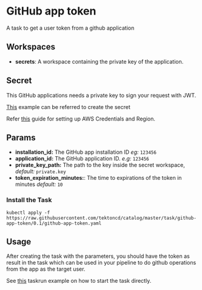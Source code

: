 # GitHub app token

A task to get a user token from a github application

## Workspaces

- **secrets**: A workspace containing the private key of the application.

## Secret

This GitHub applications needs a private key to sign your request with JWT. 

[This](../0.1/samples/secret.yaml) example can be referred to create the secret

Refer [this](https://docs.aws.amazon.com/sdk-for-java/v1/developer-guide/setup-credentials.html) guide for setting up AWS Credentials and Region.


## Params

* **installation_id:** The GitHub app installation ID _eg:_ `123456`
* **application_id:** The GitHub application ID. _e.g:_ `123456`
* **private_key_path:** The path to the key inside the secret workspace, _default:_
  `private.key`
* **token_expiration_minutes:**: The time to expirations of the token in minutes _default:_ `10`


### Install the Task

```
kubectl apply -f https://raw.githubusercontent.com/tektoncd/catalog/master/task/github-app-token/0.1/github-app-token.yaml
```


## Usage

After creating the task with the parameters, you should have the token as result in the task which can
be used in your pipeline to do github operations from the app as the target user.

See [this](../0.1/samples/run.yaml) taskrun example on how to start the task directly.

